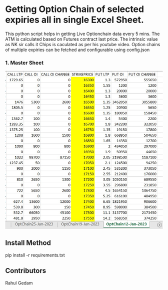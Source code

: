 # Getting Option Chain of selected expiries all in single Excel Sheet.

This python script helps in getting Live Optionchain data every 5 mins.
The ATM is calculated based on Futures contract last price. The intrinsic
value as NK sir calls it Chips is caculated as per his youtube video. 
Option chains of multiple expiries can be fetched and configurable using config.json
### 1. Master Sheet
<img src="Images/Master.jpg">

## Install Method
pip install -r requirements.txt

## Contributors
Rahul Gedam
